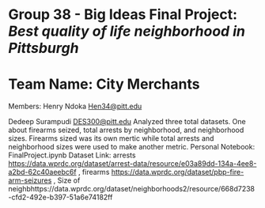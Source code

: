 # Group 38 - Big Ideas Final Project: _Best quality of life neighborhood in Pittsburgh_
# Team Name: City Merchants
Members: Henry Ndoka Hen34@pitt.edu

Dedeep Surampudi DES300@pitt.edu
Analyzed three total datasets. One about firearms seized, total arrests by neighborhood, and neighborhood sizes. Firearms sized was its own mertic while total arrests and neighborhood sizes were used to make another metric.
Personal Notebook: FinalProject.ipynb
Dataset Link: arrests https://data.wprdc.org/dataset/arrest-data/resource/e03a89dd-134a-4ee8-a2bd-62c40aeebc6f , firearms https://data.wprdc.org/dataset/pbp-fire-arm-seizures , 
Size of neighbhttps://data.wprdc.org/dataset/neighborhoods2/resource/668d7238-cfd2-492e-b397-51a6e74182ff



